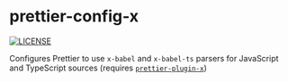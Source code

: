 # prettier-config-x

[![LICENSE](https://img.shields.io/badge/license-MIT%20or%20Apache%202.0-green)](./LICENSE.md)

Configures Prettier to use `x-babel` and `x-babel-ts` parsers for JavaScript and TypeScript sources
(requires [`prettier-plugin-x`](https://www.npmjs.com/package/prettier-plugin-x))
